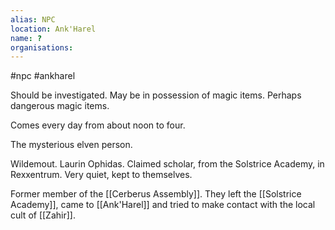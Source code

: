 ```yaml
---
alias: NPC
location: Ank'Harel
name: ?
organisations:
---
```

#npc #ankharel 

Should be investigated. May be in possession of magic items. Perhaps dangerous magic items.

Comes every day from about noon to four.

The mysterious elven person.

Wildemout. Laurin Ophidas. Claimed scholar, from the Solstrice Academy, in Rexxentrum. Very quiet, kept to themselves.

Former member of the [[Cerberus Assembly]]. They left the [[Solstrice Academy]], came to [[Ank'Harel]] and tried to make contact with the local cult of [[Zahir]].
